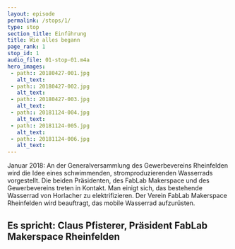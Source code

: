 ```yaml
---
layout: episode
permalink: /stops/1/
type: stop
section_title: Einführung
title: Wie alles begann
page_rank: 1
stop_id: 1
audio_file: 01-stop-01.m4a
hero_images:
 - path:: 20180427-001.jpg
   alt_text: 
 - path:: 20180427-002.jpg
   alt_text: 
 - path:: 20180427-003.jpg
   alt_text: 
 - path:: 20181124-004.jpg
   alt_text: 
 - path:: 20181124-005.jpg
   alt_text: 
 - path:: 20181124-006.jpg
   alt_text: 
---
```


Januar 2018:
An der Generalversammlung des Gewerbevereins Rheinfelden wird die Idee eines schwimmenden, stromproduzierenden Wasserrads vorgestellt. Die beiden Präsidenten, des FabLab Makerspace und des Gewerbevereins treten in Kontakt. Man einigt sich, das bestehende Wasserrad von Horlacher zu elektrifizieren. Der Verein FabLab Makerspace Rheinfelden wird beauftragt, das mobile Wasserrad aufzurüsten.

## Es spricht: Claus Pfisterer, Präsident FabLab Makerspace Rheinfelden                                           